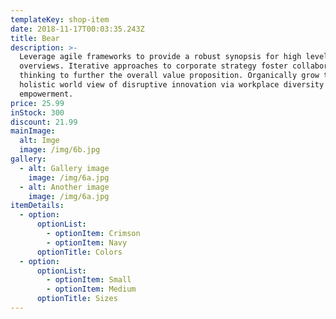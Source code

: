 ```yaml
---
templateKey: shop-item
date: 2018-11-17T00:03:35.243Z
title: Bear
description: >-
  Leverage agile frameworks to provide a robust synopsis for high level
  overviews. Iterative approaches to corporate strategy foster collaborative
  thinking to further the overall value proposition. Organically grow the
  holistic world view of disruptive innovation via workplace diversity and
  empowerment.
price: 25.99
inStock: 300
discount: 21.99
mainImage:
  alt: Imge
  image: /img/6b.jpg
gallery:
  - alt: Gallery image
    image: /img/6a.jpg
  - alt: Another image
    image: /img/6a.jpg
itemDetails:
  - option:
      optionList:
        - optionItem: Crimson
        - optionItem: Navy
      optionTitle: Colors
  - option:
      optionList:
        - optionItem: Small
        - optionItem: Medium
      optionTitle: Sizes
---
```


